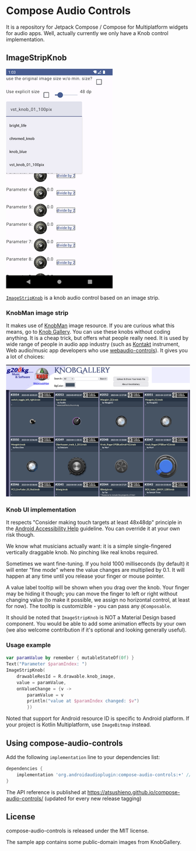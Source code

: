 # Compose Audio Controls

It is a repository for Jetpack Compose / Compose for Multiplatform widgets
for audio apps. Well, actually currently we only have a Knob control implementation.

## ImageStripKnob

![ImageStripKnob demoapp](docs/images/ImageStripKnob.png)

[`ImageStripKnob`](https://atsushieno.github.io/compose-audio-controls/compose-audio-controls/org.androidaudioplugin.composeaudiocontrols/-image-strip-knob.html) is a knob audio control based on an image strip.

### KnobMan image strip

It makes use of [KnobMan](https://www.kvraudio.com/product/knobman-by-g200kg) image resource. If you are curious what this means, go to [Knob Gallery](https://www.g200kg.com/en/webknobman/gallery.php). You can use these knobs without coding anything. It is a cheap trick, but offers what people really need. It is used by wide range of people in audio app industry (such as [Kontakt](https://www.native-instruments.com/en/products/komplete/samplers/kontakt-7/) instrument, Web audio/music app developers who use [webaudio-controls](http://g200kg.github.io/webaudio-controls/docs/)). It gives you a lot of choices:

![KnobGallery sshot](docs/images/KnobGallery-sshot.png)

### Knob UI implementation

It respects "Consider making touch targets at least 48x48dp" principle in the [Android Accessibility Help](https://support.google.com/accessibility/android/answer/7101858?hl=en) guideline. You can override it at your own risk though.

We know what musicians actually want: it is a simple single-fingered vertically draggable knob. No pinching like real knobs required.

Sometimes we want fine-tuning. If you hold 1000 milliseconds (by default) it will enter "fine mode" where the value changes are multiplied by 0.1. It will happen at any time until you release your finger or mouse pointer.

A value label tooltip will be shown when you drag over the knob. Your finger may be hiding it though; you can move the finger to left or right without changing value (to make it possible, we assign no horizontal control, at least for now). The tooltip is customizible - you can pass any `@Composable`.

It should be noted that `ImageStripKnob` is NOT a Material Design based component. You would be able to add some animation effects by your own (we also welcome contribution if it's optional and looking generally useful).

### Usage example

```kotlin
var paramValue by remember { mutableStateOf(0f) }
Text("Parameter $paramIndex: ")
ImageStripKnob(
    drawableResId = R.drawable.knob_image,
    value = paramValue,
    onValueChange = {v ->
        paramValue = v
        println("value at $paramIndex changed: $v")
        })
```

Noted that support for Android resource ID is specific to Android platform. If your project is Kotlin Multiplatform, use `ImageBitmap` instead.

## Using compose-audio-controls

Add the following `implementation` line to your dependencies list:

```groovy
dependencies {
    implementation 'org.androidaudioplugin:compose-audio-controls:+' //replace `+` with your own
}
```

The API reference is published at https://atsushieno.github.io/compose-audio-controls/ (updated for every new release tagging)

## License

compose-audio-controls is released under the MIT license.

The sample app contains some public-domain images from KnobGallery.
